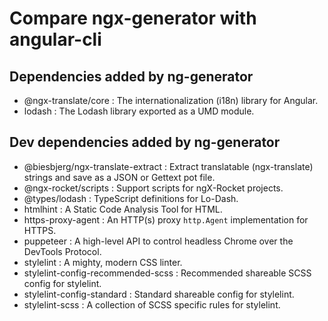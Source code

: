 # Compare ngx-generator with angular-cli

## Dependencies added by ng-generator
* @ngx-translate/core : The internationalization (i18n) library for Angular.
* lodash : The Lodash library exported as a UMD module.

## Dev dependencies added by ng-generator
* @biesbjerg/ngx-translate-extract : Extract translatable (ngx-translate) strings and save as a JSON or Gettext pot file.
* @ngx-rocket/scripts : Support scripts for ngX-Rocket projects.
* @types/lodash : TypeScript definitions for Lo-Dash.
* htmlhint : A Static Code Analysis Tool for HTML.
* https-proxy-agent : An HTTP(s) proxy `http.Agent` implementation for HTTPS.
* puppeteer : A high-level API to control headless Chrome over the DevTools Protocol.
* stylelint : A mighty, modern CSS linter.
* stylelint-config-recommended-scss : Recommended shareable SCSS config for stylelint.
* stylelint-config-standard : Standard shareable config for stylelint.
* stylelint-scss : A collection of SCSS specific rules for stylelint.
